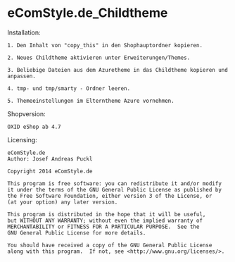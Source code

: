 eComStyle.de_Childtheme
==========================


Installation: 

    1. Den Inhalt von "copy_this" in den Shophauptordner kopieren.
	
	2. Neues Childtheme aktivieren unter Erweiterungen/Themes.
	
	3. Beliebige Dateien aus dem Azuretheme in das Childtheme kopieren und anpassen.

	4. tmp- und tmp/smarty - Ordner leeren.
	
	5. Themeeinstellungen im Elterntheme Azure vornehmen.
	
Shopversion:

	OXID eShop ab 4.7
	
Licensing: 

	eComStyle.de
	Author: Josef Andreas Puckl

	Copyright 2014 eComStyle.de

    This program is free software: you can redistribute it and/or modify
    it under the terms of the GNU General Public License as published by
    the Free Software Foundation, either version 3 of the License, or
    (at your option) any later version.

    This program is distributed in the hope that it will be useful,
    but WITHOUT ANY WARRANTY; without even the implied warranty of
    MERCHANTABILITY or FITNESS FOR A PARTICULAR PURPOSE.  See the
    GNU General Public License for more details.

    You should have received a copy of the GNU General Public License
    along with this program.  If not, see <http://www.gnu.org/licenses/>.